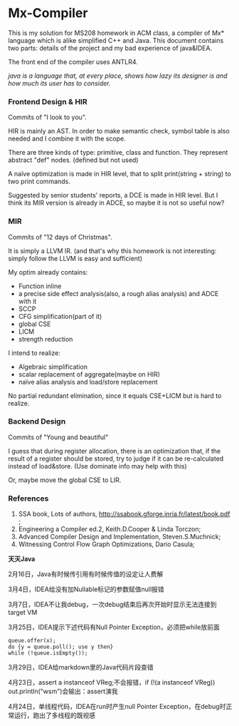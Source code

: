 # Mx-Compiler
This is my solution for MS208 homework in ACM class, a compiler of Mx* language which is alike simplified C++ and Java. 
This document contains two parts: details of the project and my bad experience of java&IDEA. 

The front end of the compiler uses ANTLR4. 

*java is a language that, at every place, shows how lazy its designer is and how much its user has to consider.*

### Frontend Design & HIR

Commits of "I look to you". 

HIR is mainly an AST. In order to make semantic check, symbol table is also needed and I combine it with the scope. 

There are three kinds of type: primitive, class and function. They represent abstract "def" nodes. (defined but not used)

A naïve optimization is made in HIR level, that to split print(string + string) to two print commands. 

Suggested by senior students' reports, a DCE is made in HIR level. But I think its MIR version is already in ADCE, so maybe it is not so useful now? 

### MIR

Commits of "12 days of Christmas". 

It is simply a LLVM IR. (and that's why this homework is not interesting: simply follow the LLVM is easy and sufficient)

My optim already contains: 

* Function inline
* a precise side effect analysis(also, a rough alias analysis) and ADCE with it
* SCCP
* CFG simplification(part of it)
* global CSE
* LICM
* strength reduction

I intend to realize: 

 * Algebraic simplification
 * scalar replacement of aggregate(maybe on HIR)
 * naïve alias analysis and load/store replacement

 No partial redundant elimination, since it equals CSE+LICM but is hard to realize. 

### Backend Design

Commits of "Young and beautiful"

I guess that during register allocation, there is an optimization that, if the result of a register should be stored, try to judge if it can be re-calculated instead of load&store. (Use dominate info may help with this)

Or, maybe move the global CSE to LIR. 

### References

1. SSA book, Lots of authors, http://ssabook.gforge.inria.fr/latest/book.pdf ;
2. Engineering a Compiler ed.2, Keith.D.Cooper & Linda Torczon;
3. Advanced Compiler Design and Implementation, Steven.S.Muchnick;
4. Witnessing Control Flow Graph Optimizations, Dario Casula;

**天灭Java**

2月16日，Java有时候传引用有时候传值的设定让人费解

3月4日，IDEA给没有加Nullable标记的参数赋值null报错

3月7日，IDEA不让我debug，一次debug结束后再次开始时显示无法连接到target VM

3月25日，IDEA提示下述代码有Null Pointer Exception，必须把while放前面

```
queue.offer(x);
do {y = queue.poll(); use y then} 
while (!queue.isEmpty());
```

3月29日，IDEA给markdown里的Java代码片段查错

4月23日，assert a instanceof VReg;不会报错，if (!(a instanceof VReg)) out.println("wsm")会输出：assert演我

4月24日，单线程代码，IDEA在run时产生null Pointer Exception，在debug时正常运行，跑出了多线程的既视感